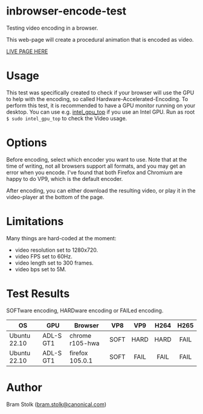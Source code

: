 # inbrowser-encode-test
Testing video encoding in a browser.

This web-page will create a procedural animation that is encoded as video.

[LIVE PAGE HERE](https://canonical.github.io/inbrowser-encode-test/)

# Usage

This test was specifically created to check if your browser will use the GPU to help with the encoding, so called Hardware-Accelerated-Encoding.
To perform this test, it is recommended to have a GPU monitor running on your desktop.
You can use e.g.
[intel_gpu_top](https://manpages.ubuntu.com/manpages/kinetic/man1/intel_gpu_top.1.html)
if you use an Intel GPU.
Run as root `$ sudo intel_gpu_top` to check the Video usage.


# Options

Before encoding, select which encoder you want to use.
Note that at the time of writing, not all browsers support all formats, and you may get an error when you encode.
I've found that both Firefox and Chromium are happy to do VP9, which is the default encoder.

After encoding, you can either download the resulting video, or play it in the video-player at the bottom of the page.

# Limitations

Many things are hard-coded at the moment:
 * video resolution set to 1280x720.
 * video FPS set to 60Hz.
 * video length set to 300 frames.
 * video bps set to 5M.

# Test Results

SOFTware encoding, HARDware encoding or FAILed encoding.

| OS          | GPU       | Browser         | VP8  | VP9  | H264 | H265 |
|-------------|-----------|-----------------|:----:|:----:|:----:|:----:|
|Ubuntu 22.10 | ADL-S GT1 | chrome r105-hwa | SOFT | HARD | HARD | FAIL |
|Ubuntu 22.10 | ADL-S GT1 | firefox 105.0.1 | SOFT | FAIL | FAIL | FAIL |

# Author

Bram Stolk (bram.stolk@canonical.com)

